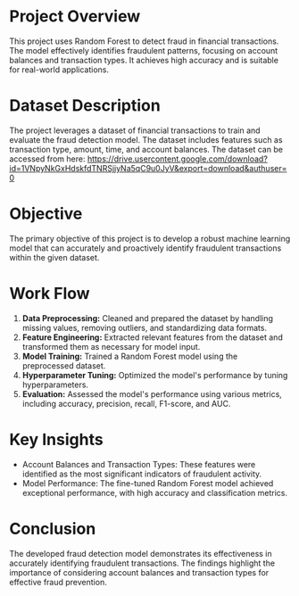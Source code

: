 # **Project Overview**
This project uses Random Forest to detect fraud in financial transactions. The model effectively identifies fraudulent patterns, focusing on account balances and transaction types. It achieves high accuracy and is suitable for real-world applications.


# **Dataset Description**
The project leverages a dataset of financial transactions to train and evaluate the fraud detection model. The dataset includes features such as transaction type, amount, time, and account balances. The dataset can be accessed from here: https://drive.usercontent.google.com/download?id=1VNpyNkGxHdskfdTNRSjjyNa5qC9u0JyV&export=download&authuser=0


# **Objective**
The primary objective of this project is to develop a robust machine learning model that can accurately and proactively identify fraudulent transactions within the given dataset.


# **Work Flow**
1) **Data Preprocessing:** Cleaned and prepared the dataset by handling missing values, removing outliers, and standardizing data formats.
2) **Feature Engineering:** Extracted relevant features from the dataset and transformed them as necessary for model input.
3) **Model Training:** Trained a Random Forest model using the preprocessed dataset.
4) **Hyperparameter Tuning:** Optimized the model's performance by tuning hyperparameters.
5) **Evaluation:** Assessed the model's performance using various metrics, including accuracy, precision, recall, F1-score, and AUC.

   
# **Key Insights**
- Account Balances and Transaction Types: These features were identified as the most significant indicators of fraudulent activity.
- Model Performance: The fine-tuned Random Forest model achieved exceptional performance, with high accuracy and classification metrics.


# **Conclusion**
The developed fraud detection model demonstrates its effectiveness in accurately identifying fraudulent transactions. The findings highlight the importance of considering account balances and transaction types for effective fraud prevention.
